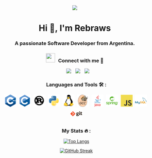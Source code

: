 
<img src="https://komarev.com/ghpvc/?username=rebraws&style=flat-square&color=blue" alt=""/>


<div id="header" align="center">
  <img src="https://media1.giphy.com/media/cpAGF6uxLw93uuQNNJ/giphy.gif" width="100"/>
</div>

<h1 align="center">Hi 👋, I'm Rebraws</h1>
<h3 align="center">A passionate Software Developer from Argentina.</h3>

<h3 align="center" > <img src="https://media.giphy.com/media/iY8CRBdQXODJSCERIr/giphy.gif" width="30" height="30" style="margin-right: 10px;">Connect with me 🤝 </h3>

<p align="center">

 <div align="center"  class="icons-social" style="margin-left: 10px;">
        <a style="margin-left: 10px;"  target="_blank" href="https://www.linkedin.com/in/nahuel-llanso/">
			<img src="https://img.icons8.com/doodle/40/000000/linkedin--v2.png"></a>
        <a style="margin-left: 10px;" target="_blank" href="https://github.com/rebraws">
		<img src="https://img.icons8.com/doodle/40/000000/github--v1.png"></a>
		<a style="margin-left: 10px;" target="_blank" href="https://twitter.com/Rebraws1">
			<img src="https://img.icons8.com/doodle/1x/twitter-squared--v2.png" ></a>
	
   <!--- For adding resume link 
   <a style="margin-left: 5px;" target="_blank" href="https://github.com/rebraws/resume/resume.pdf">
					<img src="https://img.icons8.com/plasticine/0.5x/resume.png" ></a>
      </div>
    --->
</p>



### Languages and Tools :hammer_and_wrench: :
<div>
  <img src="https://github.com/devicons/devicon/blob/master/icons/cplusplus/cplusplus-original.svg" title="C++" alt="c++" width="40" height="40"/>&nbsp;
  <img src="https://github.com/devicons/devicon/blob/master/icons/c/c-original.svg" title="C" alt="C" width="40" height="40"/>&nbsp;
   <img src="https://github.com/devicons/devicon/blob/master/icons/rust/rust-plain.svg" title="Rust" alt="Rust" width="40" height="40"/>&nbsp;
 <img src="https://github.com/devicons/devicon/blob/master/icons/python/python-original.svg" title="python" alt="python" width="40" height="40"/>&nbsp;
  <img src="https://github.com/devicons/devicon/blob/master/icons/linux/linux-original.svg" title="Linux" alt="Linux" width="40" height="40"/>&nbsp;
  <img src="https://github.com/devicons/devicon/blob/master/icons/gcc/gcc-original.svg" title="GCC" alt="c++" width="40" height="40"/>&nbsp;
  <img src="https://github.com/devicons/devicon/blob/master/icons/java/java-original-wordmark.svg" title="Java" alt="Java" width="40" height="40"/>&nbsp;
  <img src="https://github.com/devicons/devicon/blob/master/icons/spring/spring-original-wordmark.svg" title="Spring" alt="Spring" width="40" height="40"/>&nbsp;
  <img src="https://github.com/devicons/devicon/blob/master/icons/javascript/javascript-original.svg" title="JavaScript" alt="JavaScript" width="40" height="40"/>&nbsp;
  <img src="https://github.com/devicons/devicon/blob/master/icons/mysql/mysql-original-wordmark.svg" title="MySQL"  alt="MySQL" width="40" height="40"/>&nbsp;
  <img src="https://github.com/devicons/devicon/blob/master/icons/git/git-original-wordmark.svg" title="Git" **alt="Git" width="40" height="40"/>
</div>


###  My Stats :fire: :
[![Top Langs](https://github-readme-stats.vercel.app/api/top-langs/?username=rebraws&layout=compact&theme=dark)](https://github.com/anuraghazra/github-readme-stats)

[![GitHub Streak](http://github-readme-streak-stats.herokuapp.com?user=rebraws&theme=radical&background=000000)](https://git.io/streak-stats)


<!---
Rebraws/Rebraws is a ✨ special ✨ repository because its `README.md` (this file) appears on your GitHub profile.
You can click the Preview link to take a look at your changes.
--->
